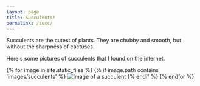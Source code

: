 ```yaml
---
layout: page
title: Succulents!
permalink: /succ/
---
```



Succulents are the cutest of plants. 
They are chubby and smooth, but without the sharpness
of cactuses.

Here's some pictures of succulents that I found on the internet.


{% for image in site.static_files %}
{% if image.path contains 'images/succulents' %}
![Image of a succulent]({{image.path}})
{% endif %}
{% endfor %}
